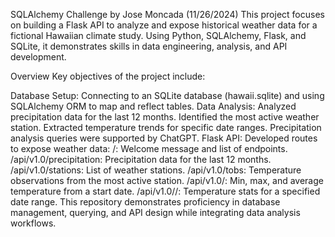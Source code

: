 SQLAlchemy Challenge by Jose Moncada (11/26/2024)
This project focuses on building a Flask API to analyze and expose historical weather data for a fictional Hawaiian climate study. Using Python, SQLAlchemy, Flask, and SQLite, it demonstrates skills in data engineering, analysis, and API development.

Overview
Key objectives of the project include:

Database Setup: Connecting to an SQLite database (hawaii.sqlite) and using SQLAlchemy ORM to map and reflect tables.
Data Analysis:
Analyzed precipitation data for the last 12 months.
Identified the most active weather station.
Extracted temperature trends for specific date ranges.
Precipitation analysis queries were supported by ChatGPT.
Flask API: Developed routes to expose weather data:
/: Welcome message and list of endpoints.
/api/v1.0/precipitation: Precipitation data for the last 12 months.
/api/v1.0/stations: List of weather stations.
/api/v1.0/tobs: Temperature observations from the most active station.
/api/v1.0/<start>: Min, max, and average temperature from a start date.
/api/v1.0/<start>/<end>: Temperature stats for a specified date range.
This repository demonstrates proficiency in database management, querying, and API design while integrating data analysis workflows.
